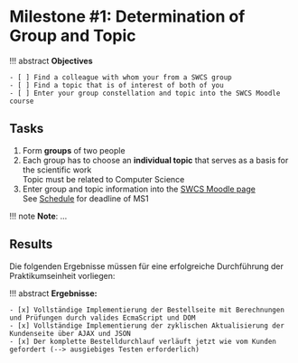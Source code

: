 # Milestone #1: Determination of Group and Topic

!!! abstract
    **Objectives**

    - [ ] Find a colleague with whom your from a SWCS group
    - [ ] Find a topic that is of interest of both of you
    - [ ] Enter your group constellation and topic into the SWCS Moodle course


## Tasks

1. Form **groups** of two people
2. Each group has to choose an **individual topic** that serves as a basis for the scientific work  
    Topic must be related to Computer Science
3. Enter group and topic information into the [SWCS Moodle page]()  
    See [Schedule](schedule.md) for deadline of MS1

!!! note
    **Note**: ...



## Results

Die folgenden Ergebnisse müssen für eine erfolgreiche Durchführung der Praktikumseinheit vorliegen:

!!! abstract
    __Ergebnisse:__

    - [x] Vollständige Implementierung der Bestellseite mit Berechnungen und Prüfungen durch valides EcmaScript und DOM
    - [x] Vollständige Implementierung der zyklischen Aktualisierung der Kundenseite über AJAX und JSON
    - [x] Der komplette Bestelldurchlauf verläuft jetzt wie vom Kunden gefordert (--> ausgiebiges Testen erforderlich) 
